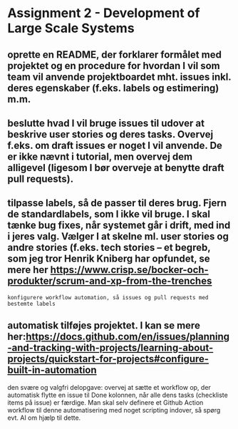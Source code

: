 # Assignment 2 - Development of Large Scale Systems

oprette en README, der forklarer formålet med projektet og en procedure for
hvordan I vil som team vil anvende projektboardet mht. issues inkl. deres egenskaber
(f.eks. labels og estimering) m.m.
--
beslutte hvad I vil bruge issues til udover at beskrive user stories og deres tasks.
Overvej f.eks. om draft issues er noget I vil anvende. De er ikke nævnt i tutorial, men
overvej dem alligevel (ligesom I bør overveje at benytte draft pull requests).
--
tilpasse labels, så de passer til deres brug. Fjern de standardlabels, som I ikke vil
bruge. I skal tænke bug fixes, når systemet går i drift, med ind i jeres valg. Vælger I at
skelne ml. user stories og andre stories (f.eks. tech stories – et begreb, som jeg tror
Henrik Kniberg har opfundet, se mere her https://www.crisp.se/bocker-och-produkter/scrum-and-xp-from-the-trenches
--
    konfigurere workflow automation, så issues og pull requests med bestemte labels
automatisk tilføjes projektet. I kan se mere her:https://docs.github.com/en/issues/planning-and-tracking-with-projects/learning-about-projects/quickstart-for-projects#configure-built-in-automation
---
den svære og valgfri delopgave: overvej at sætte et workflow op, der automatisk flytte
en issue til Done kolonnen, når alle dens tasks (checkliste items på issue) er færdige.
Man skal selv definere et Github Action workflow til denne automatisering med noget
scripting indover, så spørg evt. AI om hjælp til dette.